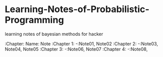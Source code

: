 Learning-Notes-of-Probabilistic-Programming
===========================================

learning notes of bayesian methods for hacker  


:Chapter: Name: Note 
:Chapter 1: -:Note01, Note02
:Chapter 2: -:Note03, Note04, Note05
:Chapter 3: -:Note06, Note07
:Chapter 4: -:Note08,
